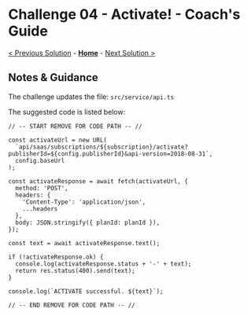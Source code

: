 # Challenge 04 - Activate! - Coach's Guide 

[< Previous Solution](./Solution-03.md) - **[Home](./README.md)** - [Next Solution >](./Solution-05.md)

## Notes & Guidance

The challenge updates the file: `src/service/api.ts`

The suggested code is listed below:

    // -- START REMOVE FOR CODE PATH -- //

    const activateUrl = new URL(
      `api/saas/subscriptions/${subscription}/activate?publisherId=${config.publisherId}&api-version=2018-08-31`,
      config.baseUrl
    );

    const activateResponse = await fetch(activateUrl, {
      method: 'POST',
      headers: {
        'Content-Type': 'application/json',
        ...headers
      },
      body: JSON.stringify({ planId: planId }),
    });

    const text = await activateResponse.text();

    if (!activateResponse.ok) {
      console.log(activateResponse.status + '-' + text);
      return res.status(400).send(text);
    }

    console.log(`ACTIVATE successful. ${text}`);

    // -- END REMOVE FOR CODE PATH -- //
